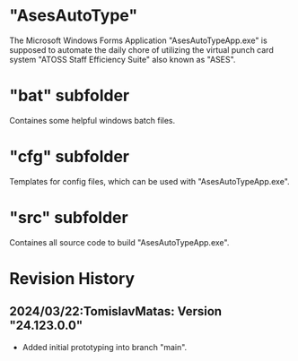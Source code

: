 # "AsesAutoType"
The Microsoft Windows Forms Application "AsesAutoTypeApp.exe" is supposed 
to automate the daily chore of utilizing the virtual punch card system 
"ATOSS Staff Efficiency Suite" also known as "ASES".

# "bat" subfolder
Containes some helpful windows batch files.

# "cfg" subfolder
Templates for config files, which can be used with  "AsesAutoTypeApp.exe".

# "src" subfolder
Containes all source code to build "AsesAutoTypeApp.exe".

# Revision History
## 2024/03/22:TomislavMatas: Version "24.123.0.0"
* Added initial prototyping into branch "main".
